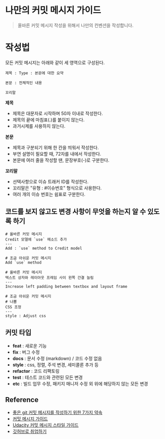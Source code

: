 # 나만의 커밋 메시지 가이드

> 올바른 커밋 메시지 작성을 위해서 나만의 컨벤션을 작성합니다.

# 작성법

모든 커밋 메시지는 아래와 같이 세 영역으로 구성된다.

```
제목 : Type : 본문에 대한 요약

본문 : 전체적인 내용

꼬리말
```

**제목**

- 제목은 대문자로 시작하며 50자 이내로 작성한다.
- 제목의 끝에 마침표(.)를 붙이지 않는다.
- 과거시제를 사용하지 않는다.

**본문**

- 제목과 구분되기 위해 한 칸을 띄워서 작성한다.
- 부연 설명이 필요할 때, 72자를 내에서 작성한다.
- 본문에 여러 줄을 작성할 땐, 문장부호(-)로 구분한다.

**꼬리말**

- 선택사항으로 이슈 트래커 ID를 작성한다.
- 꼬리말은 "유형 : #이슈번호" 형식으로 사용한다.
- 여러 개의 이슈 번호는 쉼표로 구분한다.

## 코드를 보지 않고도 변경 사항이 무엇을 하는지 알 수 있도록 하기

```
# 올바른 커밋 메시지
Credit 모델에 `use` 메소드 추가
---
Add : `use` method to Credit model
```

```
# 조금 아쉬운 커밋 메시지
Add `use` method
```

```
# 올바른 커밋 메시지
텍스트 상자와 레이아웃 프레임 사이 왼쪽 간결 늘림
---
Increase left padding between textbox and layout frame
```

```
# 조금 아쉬운 커밋 메시지
# 나쁨
CSS 조정
---
style : Adjust css
```

## 커밋 타입

- **feat** : 새로운 기능
- **fix** : 버그 수정
- **docs** : 문서 수정 (markdown) / 코드 수정 없음
- **style** : css, 정렬, 주석 변경, 세미콜론 추가 등
- **refactor** : 코드 리팩토링
- **test** : 테스트 코드와 관련된 모든 변경
- **etc** : 빌드 업무 수정, 패키지 매니저 수정 외 위에 해당하지 않는 모든 변경

## Reference

- [좋은 git 커밋 메시지를 작성하기 위한 7가지 약속](https://meetup.toast.com/posts/106)<br>
- [커밋 메시지 가이드](https://github.com/RomuloOliveira/commit-messages-guide/blob/master/README_ko-KR.md)<br>
- [Udacity 커밋 메시지 스타일 가이드](https://udacity.github.io/git-styleguide/)<br>
- [깃허브로 취업하기](https://sujinlee.me/professional-github/)
